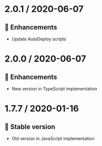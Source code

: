 # 2.0.1 / 2020-06-07

## :tada: Enhancements
- Update AutoDeploy scripts

# 2.0.0 / 2020-06-07

## :tada: Enhancements
- New version in TypeScript implementation

# 1.7.7 / 2020-01-16

## :tada: Stable version
- Old version in JavaScript implementation